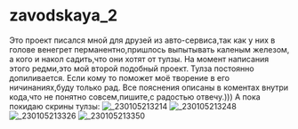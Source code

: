 # zavodskaya_2
Это проект писался мной для друзей из авто-сервиса,так как у них в голове венегрет перманентно,пришлось выпытывать каленым железом,
а кого и накол садить,что они хотят от тулзы.
На момент написания этого редми,это мой второй подобный проект.
Тулза постоянно допиливается.
Если кому то поможет моё творение в его ничинаниях,буду только рад.
Все пояснения описаны в коментах внутри кода,что не понятно совсем,пишите,с радостью отвечу.))) 
А пока покидаю скрины тулзы:
![_230105213214](https://user-images.githubusercontent.com/86548494/210854838-d95c2d46-16c1-4568-9383-9c20d34453bf.png)
![_230105213248](https://user-images.githubusercontent.com/86548494/210854859-d9f48db5-5e6f-4429-adc4-1d54dab7ef05.png)
![_230105213326](https://user-images.githubusercontent.com/86548494/210854871-935dea94-8273-4e47-9ce4-c5c9290531ad.png)
![_230105213350](https://user-images.githubusercontent.com/86548494/210854896-8fe80d59-9f72-4514-b259-639f05546f7a.png)
